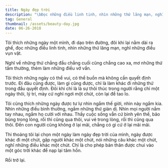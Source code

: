 ```yaml
---
title: Ngày đẹp trời
description: "\bĐọc những điều linh tinh, nhìn những thứ lãng mạn, nghĩ những điều vụn vặt."
tag: General
thumbnail: /assets/beauty-day.jpg
date: 06-26-2018
---
```

Tôi thích những ngày một mình, đi dạo trên đường, đôi khi lại nằm dài ra ghế, đọc những điều linh tinh, nhìn những thứ lãng mạn, nghĩ những điều vụn vặt.



Nghĩ về những thứ chẳng đầu chẳng cuối cũng chẳng cao xa, mơ những thứ tầm thường, thèm làm những điều vớ vẩn.



Tôi thích những ngày có thể vui, có thể buồn mà không cần quyết định trước. Đi đâu cũng được, làm gì cũng được, chỉ là làm khác đi những thứ trong đầu quyết định. Đôi khi chỉ là là sự thôi thúc trong người rằng chỉ một ngày thôi, lý trí, mày cứ nghỉ ngơi một chút, còn lại để tao lo.



Tôi cũng thích những ngày được tư lự nhìn ngắm thế giời, nhìn này ngắm kia. Nhìn những điều bình thường, ngắm những thứ giản dị. Nhìn mọi người nắm tay nhau, ngắm họ cười với nhau. Thấy cuộc sống vẫn cứ bình yên thế, bão bùng trong lòng, rồi thì cũng qua thôi, vui vẻ trong lòng, rồi thì cũng qua thôi. Đến con người cũng không ở lại mãi, chẳng có gì cứ ở lại mãi mãi.



Thi thoảng tôi lại chọn một ngày làm ngày đẹp trời của mình, ngày được khác đi một chút, gặp người khác một chút, nói những câu khác một chút, nghĩ những điều khác một chút. Chỉ là cho phép bản thân được chui vào một góc trời khác để nạp lại tâm hồn.



Rồi trở lại.
